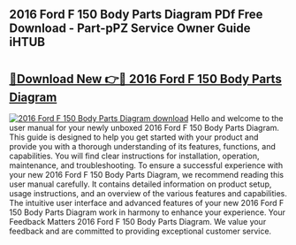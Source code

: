## 2016 Ford F 150 Body Parts Diagram PDf Free Download - Part-pPZ Service Owner Guide iHTUB

# <h2><a href="http://dfrckf7.blite.top/?on=2016+Ford+F+150+Body+Parts+Diagram">🔗Download New 👉🔴 2016 Ford F 150 Body Parts Diagram</a></h2>

[![2016 Ford F 150 Body Parts Diagram download](https://i.imgur.com/lujVjoI.png)](http://dfrckf7.blite.top/?on=2016+Ford+F+150+Body+Parts+Diagram)
Hello and welcome to the user manual for your newly unboxed 2016 Ford F 150 Body Parts Diagram. This guide is designed to help you get started with your product and provide you with a thorough understanding of its features, functions, and capabilities. You will find clear instructions for installation, operation, maintenance, and troubleshooting. To ensure a successful experience with your new 2016 Ford F 150 Body Parts Diagram, we recommend reading this user manual carefully. It contains detailed information on product setup, usage instructions, and an overview of the various features and capabilities. The intuitive user interface and advanced features of your new 2016 Ford F 150 Body Parts Diagram work in harmony to enhance your experience. Your Feedback Matters 2016 Ford F 150 Body Parts Diagram. We value your feedback and are committed to providing exceptional customer service.
